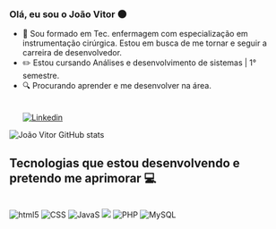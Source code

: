 ### Olá, eu sou o João Vitor 🌑
- 🧠 Sou formado em Tec. enfermagem com especialização em instrumentação cirúrgica. Estou em busca de me tornar e seguir a carreira de desenvolvedor.
- ✏️ Estou cursando Análises e desenvolvimento de sistemas | 1° semestre.
- 🔍 Procurando aprender e me desenvolver na área.<br><br><br>
[![Linkedin](https://img.shields.io/badge/LinkedIn-0077B5?style=for-the-badge&logo=linkedin&logoColor=white)](https://www.linkedin.com/in/jo%C3%A3o-vitor-bastos-borges-b1b383257/)

![João Vitor GitHub stats](https://github-readme-stats.vercel.app/api?username=jvbrs&show_icons=true&theme=radical)








## Tecnologias que estou desenvolvendo e pretendo me aprimorar 💻

<div style="display:inline_block"><br>
    <img aling="center" alt="html5" src="https://img.shields.io/badge/HTML5-E34F26?style=for-the-badge&logo=html5&logoColor=white">
    <img aling="center" alt="CSS" src="https://img.shields.io/badge/CSS3-1572B6?style=for-the-badge&logo=css3&logoColor=white">
    <img aling="center" alt="JavaS" src="https://img.shields.io/badge/JavaScript-323330?style=for-the-badge&logo=javascript&logoColor=F7DF1E">
    <img aling="center" alt"Python" src="https://img.shields.io/badge/Python-14354C?style=for-the-badge&logo=python&logoColor=white">
    <img aling="center" alt="PHP" src="https://img.shields.io/badge/PHP-777BB4?style=for-the-badge&logo=php&logoColor=white">   
    <img aling="center" alt="MySQL" src="https://img.shields.io/badge/MySQL-00000F?style=for-the-badge&logo=mysql&logoColor=white">

</div><br>

